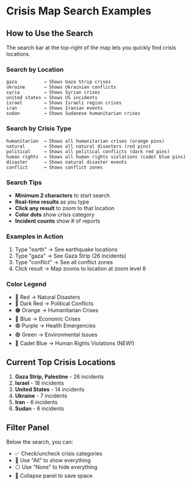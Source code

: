 # Crisis Map Search Examples

## How to Use the Search

The search bar at the top-right of the map lets you quickly find crisis locations.

### Search by Location
```
gaza          → Shows Gaza Strip crises
ukraine       → Shows Ukrainian conflicts
syria         → Shows Syrian crises
united states → Shows US incidents
israel        → Shows Israeli region crises
iran          → Shows Iranian events
sudan         → Shows Sudanese humanitarian crises
```

### Search by Crisis Type
```
humanitarian  → Shows all humanitarian crises (orange pins)
natural       → Shows all natural disasters (red pins)
political     → Shows all political conflicts (dark red pins)
human rights  → Shows all human rights violations (cadet blue pins)
disaster      → Shows natural disaster events
conflict      → Shows conflict zones
```

### Search Tips
- **Minimum 2 characters** to start search
- **Real-time results** as you type
- **Click any result** to zoom to that location
- **Color dots** show crisis category
- **Incident counts** show # of reports

### Examples in Action
1. Type "earth" → See earthquake locations
2. Type "gaza" → See Gaza Strip (26 incidents)
3. Type "conflict" → See all conflict zones
4. Click result → Map zooms to location at zoom level 8

### Color Legend
- 🔴 Red → Natural Disasters
- 🔴 Dark Red → Political Conflicts  
- 🟠 Orange → Humanitarian Crises
- 🔵 Blue → Economic Crises
- 🟣 Purple → Health Emergencies
- 🟢 Green → Environmental Issues
- 🔵 Cadet Blue → Human Rights Violations (NEW!)

## Current Top Crisis Locations
1. **Gaza Strip, Palestine** - 26 incidents
2. **Israel** - 18 incidents
3. **United States** - 14 incidents
4. **Ukraine** - 7 incidents
5. **Iran** - 6 incidents
6. **Sudan** - 6 incidents

## Filter Panel
Below the search, you can:
- ✅ Check/uncheck crisis categories
- 🔘 Use "All" to show everything
- ⚪ Use "None" to hide everything
- 🔽 Collapse panel to save space
